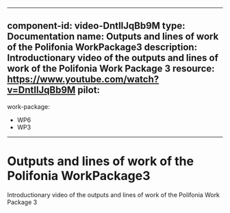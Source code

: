
---
component-id: video-DntIlJqBb9M
type: Documentation
name: Outputs and lines of work of the Polifonia WorkPackage3
description: Introductionary video of the outputs and lines of work of the Polifonia Work Package 3
resource: https://www.youtube.com/watch?v=DntIlJqBb9M
pilot:
- 
work-package:
- WP6
- WP3
---

# Outputs and lines of work of the Polifonia WorkPackage3

Introductionary video of the outputs and lines of work of the Polifonia Work Package 3

